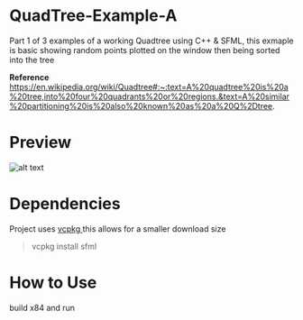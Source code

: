 # QuadTree-Example-A

Part 1 of 3 examples of a working Quadtree using C++ & SFML, this exmaple is basic showing random points plotted on the window then being sorted into the tree

<b>Reference</b> 
https://en.wikipedia.org/wiki/Quadtree#:~:text=A%20quadtree%20is%20a%20tree,into%20four%20quadrants%20or%20regions.&text=A%20similar%20partitioning%20is%20also%20known%20as%20a%20Q%2Dtree.

<h1>Preview</h1>

![alt text](https://imgur.com/gstb77Rl.png)

<h1>Dependencies</h1>

Project uses <a href="https://github.com/microsoft/vcpkg" target="_blank"> vcpkg </a> this allows for a smaller download size
> vcpkg install sfml

<h1>How to Use</h1>

build x84 and run
